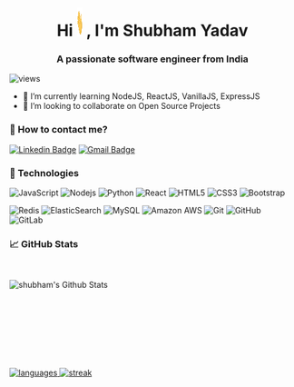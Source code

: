 <h1 align="center">Hi <img src="https://raw.githubusercontent.com/shubham-y/shubham-y/main/wave.gif" width="10px" height="50px">
, I'm Shubham Yadav</h1>
<h3 align="center">A passionate software engineer from India</h3>
<p align="left"> <img src="https://komarev.com/ghpvc/?username=shubham-y" alt="views" /> </p>


- 🌱 I’m currently learning NodeJS, ReactJS, VanillaJS, ExpressJS
- 👯 I’m looking to collaborate on Open Source Projects

### 📝 How to contact me?

[![Linkedin Badge](https://img.shields.io/badge/-Shubham%20Yadav-blue?style=flat-square&logo=Linkedin&logoColor=white&link=https://www.linkedin.com/in/harshith-v-7016ece/)](https://www.linkedin.com/in/shubham-yadav-sy/)
[![Gmail Badge](https://img.shields.io/badge/-sshubham.98@gmail.com-c14438?style=flat&logo=Gmail&logoColor=white&link=mailto:sshubham.98@gmail.com)](mailto:sshubham.98@gmail.com)

### 🔧 Technologies
![JavaScript](https://img.shields.io/badge/-JavaScript-black?style=flat-square&logo=javascript)
![Nodejs](https://img.shields.io/badge/-Nodejs-black?style=flat-square&logo=Node.js)
![Python](https://img.shields.io/badge/-Python-black?style=flat-square&logo=Python)
![React](https://img.shields.io/badge/-React-black?style=flat-square&logo=react)
![HTML5](https://img.shields.io/badge/-HTML5-E34F26?style=flat-square&logo=html5&logoColor=white)
![CSS3](https://img.shields.io/badge/-CSS3-1572B6?style=flat-square&logo=css3)
![Bootstrap](https://img.shields.io/badge/-Bootstrap-563D7C?style=flat-square&logo=bootstrap)
<!-- ![TypeScript](https://img.shields.io/badge/-TypeScript-007ACC?style=flat-square&logo=typescript) -->
![Redis](https://img.shields.io/badge/-Redis-black?style=flat-square&logo=Redis)
![ElasticSearch](https://img.shields.io/badge/-ElasticSearch-005571?style=flat-square&logo=elasticsearch)
![MySQL](https://img.shields.io/badge/-MySQL-black?style=flat-square&logo=mysql)
![Amazon AWS](https://img.shields.io/badge/Amazon%20AWS-232F3E?style=flat-square&logo=amazon-aws)
![Git](https://img.shields.io/badge/-Git-black?style=flat-square&logo=git)
![GitHub](https://img.shields.io/badge/-GitHub-181717?style=flat-square&logo=github)
![GitLab](https://img.shields.io/badge/-GitLab-FCA121?style=flat-square&logo=gitlab)

### &#x1f4c8; GitHub Stats
<br>
<p align="left">
  <a href="https://github.com/shubham-y/shubham-y">
    <img align="left" alt="shubham's Github Stats" src="https://github-readme-stats.vercel.app/api?username=shubham-y&show_icons=true&hide_border=true&theme=tokyonight&hide=stars" style="margin-bottom:10px" width="420" height="145"/>
  </a>
  <a href="https://github.com/shubham-y/shubham-y">
    <img src="https://github-readme-stats.vercel.app/api/top-langs/?username=shubham-y&layout=compact&show_icons=true&hide_border=true&theme=tokyonight&hide=stars" alt="languages" height="145">
  </a>
  <a href="https://github.com/shubham-y/shubham-y">
    <img src="https://github-readme-streak-stats.herokuapp.com/?user=shubham-y&show_icons=true&hide_border=true&theme=tokyonight&hide=stars" alt="streak" height="155">
  </a>
</p>

